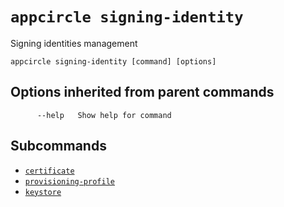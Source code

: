 # `appcircle signing-identity`

Signing identities management

```plaintext
appcircle signing-identity [command] [options]
```

## Options inherited from parent commands

```plaintext
      --help   Show help for command
```

## Subcommands

- [`certificate`](certificate/index.md)
- [`provisioning-profile`](provisioning-profile/index.md)
- [`keystore`](keystore/index.md)
